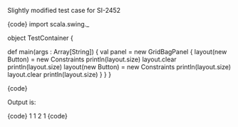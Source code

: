 Slightly modified test case for SI-2452

{code}
import scala.swing._

object TestContainer {

  def main(args : Array[String]) {
    val panel = new GridBagPanel {
      layout(new Button) = new Constraints
      println(layout.size)
      layout.clear
      println(layout.size)
      layout(new Button) = new Constraints
      println(layout.size)
      layout.clear
      println(layout.size)
    }
  }
}

{code}

Output is:

{code}
1
1
2
1
{code}
